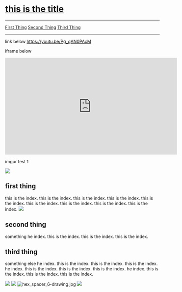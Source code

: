 # [this is the title](http://imade3d.com)

---

[First Thing](#first-thing)
[Second Thing](#second-thing)
[Third Thing](#third-thing)

---

link below
https://youtu.be/Pg_qAN0PAcM

iframe below 

<iframe width="560" height="315" src="https://www.youtube.com/embed/Pg_qAN0PAcM" frameborder="0" allowfullscreen></iframe>

imgur test 1

![](https://i.imgur.com/8dxtctk.gif)

## first thing

this is the index. 
this is the index. 
this is the index. 
this is the index. 
this is the index. 
this is the index. 
this is the index. 
this is the index. 
this is the index. 
![](https://media.giphy.com/media/3o7aCUqWAIWtTF3gAM/giphy.gif)
## second thing

something
he index. 
this is the index. 
this is the index. 
this is the index. 

## third thing

something else
he index. 
this is the index. 
this is the index. 
this is the index. he index. 
this is the index. 
this is the index. 
this is the index. he index. 
this is the index. 
this is the index. 
this is the index. 

![](http://cl.ly/0L3k2P413O2O/Screen%20Recording%202017-09-15%20at%2010.53%20PM.gif)
![](http://cl.ly/433i340A3r1l/Screen%20Recording%202017-09-15%20at%2011.00%20PM.gif)
![hex_spacer_6-drawing.jpg](https://draftin.com:443/images/53353?token=7CIX0KDcN9AAmae5BxkYgjO9jg9j6wQNRm_yTVeEsRlRkEV4LrvE7s4wql-bcUwxp2Y6EBW2FIqA-2TcxbV_VgY) 
![](http://cl.ly/2c3v0K2I0c0k/Screen%20Recording%202017-09-15%20at%2011.01%20PM.gif)